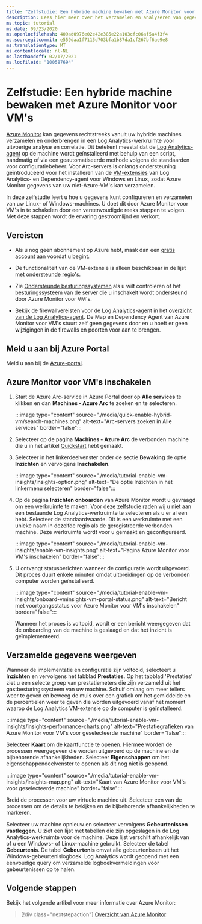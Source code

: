 ```yaml
---
title: "Zelfstudie: Een hybride machine bewaken met Azure Monitor voor VM's"
description: Lees hier meer over het verzamelen en analyseren van gegevens voor een hybride machine in Azure Monitor.
ms.topic: tutorial
ms.date: 09/23/2020
ms.openlocfilehash: 409ad0976e02e42e385e22a103cfc06af5a4f3f4
ms.sourcegitcommit: e559daa1f7115d703bfa1b87da1cf267bf6ae9e8
ms.translationtype: MT
ms.contentlocale: nl-NL
ms.lasthandoff: 02/17/2021
ms.locfileid: "100587694"
---
```

# <a name="tutorial-monitor-a-hybrid-machine-with-azure-monitor-for-vms"></a>Zelfstudie: Een hybride machine bewaken met Azure Monitor voor VM's

[Azure Monitor](../overview.md) kan gegevens rechtstreeks vanuit uw hybride machines verzamelen en onderbrengen in een Log Analytics-werkruimte voor uitvoerige analyse en correlatie. Dit betekent meestal dat de [Log Analytics-agent](../../../azure-monitor/agents/agents-overview.md#log-analytics-agent) op de machine wordt geïnstalleerd met behulp van een script, handmatig of via een geautomatiseerde methode volgens de standaarden voor configuratiebeheer. Voor Arc-servers is onlangs ondersteuning geïntroduceerd voor het installeren van de [VM-extensies](../manage-vm-extensions.md) van Log Analytics- en Dependency-agent voor Windows en Linux, zodat Azure Monitor gegevens van uw niet-Azure-VM's kan verzamelen.

In deze zelfstudie leert u hoe u gegevens kunt configureren en verzamelen van uw Linux- of Windows-machines. U doet dit door Azure Monitor voor VM's in te schakelen door een vereenvoudigde reeks stappen te volgen. Met deze stappen wordt de ervaring gestroomlijnd en verkort.  

## <a name="prerequisites"></a>Vereisten

* Als u nog geen abonnement op Azure hebt, maak dan een [gratis account](https://azure.microsoft.com/free/?WT.mc_id=A261C142F) aan voordat u begint.

* De functionaliteit van de VM-extensie is alleen beschikbaar in de lijst met [ondersteunde regio's](../overview.md#supported-regions).

* Zie [Ondersteunde besturingssystemen](../../../azure-monitor/vm/vminsights-enable-overview.md#supported-operating-systems) als u wilt controleren of het besturingssysteem van de server die u inschakelt wordt ondersteund door Azure Monitor voor VM's.

* Bekijk de firewallvereisten voor de Log Analytics-agent in het [overzicht van de Log Analytics-agent](../../../azure-monitor/agents/log-analytics-agent.md#network-requirements). De Map en Dependency Agent van Azure Monitor voor VM's stuurt zelf geen gegevens door en u hoeft er geen wijzigingen in de firewalls en poorten voor aan te brengen.

## <a name="sign-in-to-azure-portal"></a>Meld u aan bij Azure Portal

Meld u aan bij de [Azure-portal](https://portal.azure.com).

## <a name="enable-azure-monitor-for-vms"></a>Azure Monitor voor VM's inschakelen

1. Start de Azure Arc-service in Azure Portal door op **Alle services** te klikken en dan **Machines - Azure Arc** te zoeken en te selecteren.

    :::image type="content" source="./media/quick-enable-hybrid-vm/search-machines.png" alt-text="Arc-servers zoeken in Alle services" border="false":::

1. Selecteer op de pagina **Machines - Azure Arc** de verbonden machine die u in het artikel [Quickstart](quick-enable-hybrid-vm.md) hebt gemaakt.

1. Selecteer in het linkerdeelvenster onder de sectie **Bewaking** de optie **Inzichten** en vervolgens **Inschakelen**.

    :::image type="content" source="./media/tutorial-enable-vm-insights/insights-option.png" alt-text="De optie Inzichten in het linkermenu selecteren" border="false":::

1. Op de pagina **Inzichten onboarden** van Azure Monitor wordt u gevraagd om een werkruimte te maken. Voor deze zelfstudie raden wij u niet aan een bestaande Log Analytics-werkruimte te selecteren als u er al een hebt. Selecteer de standaardwaarde. Dit is een werkruimte met een unieke naam in dezelfde regio als de geregistreerde verbonden machine. Deze werkruimte wordt voor u gemaakt en geconfigureerd.

    :::image type="content" source="./media/tutorial-enable-vm-insights/enable-vm-insights.png" alt-text="Pagina Azure Monitor voor VM's inschakelen" border="false":::

1. U ontvangt statusberichten wanneer de configuratie wordt uitgevoerd. Dit proces duurt enkele minuten omdat uitbreidingen op de verbonden computer worden geïnstalleerd.

    :::image type="content" source="./media/tutorial-enable-vm-insights/onboard-vminsights-vm-portal-status.png" alt-text="Bericht met voortgangsstatus voor Azure Monitor voor VM's inschakelen" border="false":::

    Wanneer het proces is voltooid, wordt er een bericht weergegeven dat de onboarding van de machine is geslaagd en dat het inzicht is geïmplementeerd.

## <a name="view-data-collected"></a>Verzamelde gegevens weergeven

Wanneer de implementatie en configuratie zijn voltooid, selecteert u **Inzichten** en vervolgens het tabblad **Prestaties**. Op het tabblad 'Prestaties' ziet u een selecte groep van prestatiemeters die zijn verzameld uit het gastbesturingssysteem van uw machine. Schuif omlaag om meer tellers weer te geven en beweeg de muis over een grafiek om het gemiddelde en de percentielen weer te geven die worden uitgevoerd vanaf het moment waarop de Log Analytics VM-extensie op de computer is geïnstalleerd.

:::image type="content" source="./media/tutorial-enable-vm-insights/insights-performance-charts.png" alt-text="Prestatiegrafieken van Azure Monitor voor VM's voor geselecteerde machine" border="false":::

Selecteer **Kaart** om de kaartfunctie te openen. Hiermee worden de processen weergegeven die worden uitgevoerd op de machine en de bijbehorende afhankelijkheden. Selecteer **Eigenschappen** om het eigenschappendeelvenster te openen als dit nog niet is geopend.

:::image type="content" source="./media/tutorial-enable-vm-insights/insights-map.png" alt-text="Kaart van Azure Monitor voor VM's voor geselecteerde machine" border="false":::

Breid de processen voor uw virtuele machine uit. Selecteer een van de processen om de details te bekijken en de bijbehorende afhankelijkheden te markeren.

Selecteer uw machine opnieuw en selecteer vervolgens **Gebeurtenissen vastleggen**. U ziet een lijst met tabellen die zijn opgeslagen in de Log Analytics-werkruimte voor de machine. Deze lijst verschilt afhankelijk van of u een Windows- of Linux-machine gebruikt. Selecteer de tabel **Gebeurtenis**. De tabel **Gebeurtenis** omvat alle gebeurtenissen uit het Windows-gebeurtenislogboek. Log Analytics wordt geopend met een eenvoudige query om verzamelde logboekvermeldingen voor gebeurtenissen op te halen.

## <a name="next-steps"></a>Volgende stappen

Bekijk het volgende artikel voor meer informatie over Azure Monitor:

> [!div class="nextstepaction"]
> [Overzicht van Azure Monitor](../../../azure-monitor/overview.md)